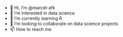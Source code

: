 - 👋 Hi, I’m @marcel-afk
- 👀 I’m interested in data science
- 🌱 I’m currently learning R
- 💞️ I’m looking to collaborate on data science projects
- 📫 How to reach me 

<!---
marcel-afk/marcel-afk is a ✨ special ✨ repository because its `README.md` (this file) appears on your GitHub profile.
You can click the Preview link to take a look at your changes.
--->
